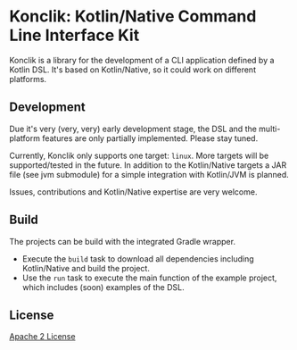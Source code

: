# Konclik: Kotlin/Native Command Line Interface Kit
Konclik is a library for the development of a CLI application defined by
a Kotlin DSL. It's based on Kotlin/Native, so it could work on different platforms.

## Development
Due it's very (very, very) early development stage, the DSL and the
multi-platform features are only partially implemented. Please stay tuned.

Currently, Konclik only supports one target: `linux`. More targets will
be supported/tested in the future. In addition to the Kotlin/Native targets a
JAR file (see jvm submodule) for a simple integration with Kotlin/JVM is planned.

Issues, contributions and Kotlin/Native expertise are very welcome.

## Build
The projects can be build with the integrated Gradle wrapper.
* Execute the `build` task to download all dependencies including Kotlin/Native
and build the project.
* Use the `run` task to execute the main function of the example project,
which includes (soon) examples of the DSL.


## License
[Apache 2 License](https://github.com/dbaelz/OnOff-Tracker/blob/master/LICENSE)
